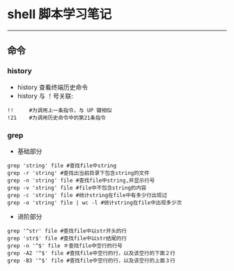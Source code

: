 # shell 脚本学习笔记
---
## 命令
### history
* history 查看终端历史命令
* history 与 ！号关联:
```     
!!     #为调用上一条指令，与 UP 键相似  
!21    #为调用历史命令中的第21条指令
```
### grep
* 基础部分
```
grep 'string' file #查找file中string   
grep -r 'string' #查找出当前目录下包含string的文件
grep -n 'string' file #查找file中string,并显示行号
grep -v 'string' file #file中不包含string的内容
grep -c 'string' file #统计string在file中有多少行出现过  
grep -o 'string' file | wc -l #统计string在file中出现多少次
```
* 进阶部分
```
grep '^str' file #查找file中以str开头的行
grep 'str$' file #查找file中以str结尾的行
grep -n '^$' file ＃查找file中空行的行号  
grep -A2 '^$' file #查找file中空行的行，以及该空行的下面２行 
grep -B3 '^$' file #查找file中空行的行，以及该空行的上面３行
```
